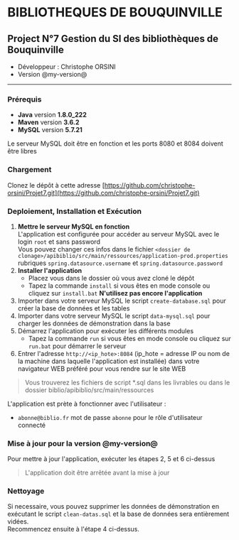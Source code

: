 # BIBLIOTHEQUES DE BOUQUINVILLE

## Project N°7 Gestion du SI des bibliothèques de Bouquinville

* Développeur : Christophe ORSINI
* Version @my-version@

---
### Prérequis
- **Java** version **1.8.0_222**
- **Maven** version **3.6.2**
- **MySQL** version **5.7.21**
 
Le serveur MySQL doit être en fonction et les ports 8080 et 8084 doivent être libres

### Chargement
Clonez le dépôt à cette adresse [https://github.com/christophe-orsini/Projet7.git](https://github.com/christophe-orsini/Projet7.git)

### Deploiement, Installation et Exécution
1. **Mettre le serveur MySQL en fonction**  
L'application est configurée pour accéder au serveur MySQL avec le login `root` et sans password  
Vous pouvez changer ces infos dans le fichier `<dossier de clonage>/apibiblio/src/main/ressources/application-prod.properties`  
rubriques `spring.datasource.username` et `spring.datasource.password` 
2. **Installer l'application**  
    - Placez vous dans le dossier où vous avez cloné le dépôt  
    - Tapez la commande `install` si vous êtes en mode console ou cliquez sur `install.bat`
    **N'utilisez pas encore l'application**
3. Importer dans votre serveur MySQL le script `create-database.sql` pour créer la base de données et les tables
4. Importer dans votre serveur MySQL le script `data-mysql.sql` pour charger les données de démonstration dans la base
5. Démarrez l'application pour exécuter les différents modules 
    - Tapez la commande `run` si vous êtes en mode console ou cliquez sur `run.bat` pour démarrer le serveur  
6. Entrer l'adresse `http://<ip_hote>:8084` (ip_hote = adresse IP ou nom de la machine dans laquelle l'application est installée) dans votre navigateur WEB préféré pour vous rendre sur le site WEB  

> Vous trouverez les fichiers de script *.sql dans les livrables ou dans le dossier biblio/apibiblio/src/main/ressources

L'application est prète à fonctionner avec l'utilisateur :
- `abonne@biblio.fr` mot de passe `abonne` pour le rôle d'utilisateur connecté

### Mise à jour pour la version @my-version@
Pour mettre à jour l'application, exécuter les étapes 2, 5 et 6 ci-dessus  
> L'application doit être arrêtée avant la mise à jour

### Nettoyage
Si necessaire, vous pouvez supprimer les données de démonstration en exécutant le script `clean-datas.sql` et la base de données sera entièrement vidées.  
Recommencez ensuite à l'étape 4 ci-dessus.